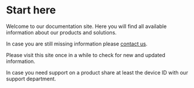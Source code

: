 # Start here

Welcome to our documentation site.
Here you will find all available information about our products and solutions.<br>

In case you are still missing information please <a href="https://imbuildings.com/contact/" target="_blank">contact us</a>.

Please visit this site once in a while to check for new and updated information.

In case you need support on a product share at least the device ID with our support department.
